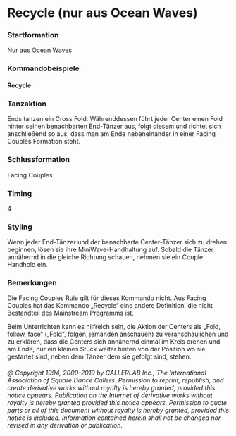 
# Recycle (nur aus Ocean Waves)

### Startformation

Nur aus Ocean Waves

### Kommandobeispiele

#### Recycle

### Tanzaktion

Ends tanzen ein Cross Fold. Währenddessen führt jeder Center einen Fold hinter seinen
benachbarten End-Tänzer aus, folgt diesem und richtet sich anschließend so aus, dass man am Ende
nebeneinander in einer Facing Couples Formation steht.

### Schlussformation

Facing Couples

### Timing

4

### Styling

Wenn jeder End-Tänzer und der benachbarte Center-Tänzer sich zu drehen beginnen, lösen sie ihre MiniWave-Handhaltung auf. Sobald die Tänzer annähernd in die gleiche Richtung schauen, nehmen sie ein Couple Handhold ein.

### Bemerkungen

Die Facing Couples Rule gilt für dieses Kommando nicht. Aus Facing Couples hat das Kommando
„Recycle“ eine andere Definition, die nicht Bestandteil des Mainstream Programms ist.

Beim Unterrichten kann es hilfreich sein, die Aktion der Centers als „Fold, follow, face“ („Fold“, folgen, jemanden anschauen) zu veranschaulichen und zu erklären, dass die Centers sich annähernd einmal im Kreis drehen und am Ende, nur ein kleines Stück weiter hinten von der Position wo sie gestartet sind, neben dem Tänzer dem sie gefolgt sind, stehen.

###### @ Copyright 1994, 2000-2019 by CALLERLAB Inc., The International Association of Square Dance Callers. Permission to reprint, republish, and create derivative works without royalty is hereby granted, provided this notice appears. Publication on the Internet of derivative works without royalty is hereby granted provided this notice appears. Permission to quote parts or all of this document without royalty is hereby granted, provided this notice is included. Information contained herein shall not be changed nor revised in any derivation or publication.
